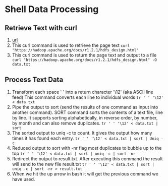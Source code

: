 # Shell Data Processing

## Retrieve Text with curl
1. [url](https://hadoop.apache.org/docs/r1.2.1/hdfs_design.html)
2. This curl command is used to retrieve the page text
``` curl "https://hadoop.apache.org/docs/r1.2.1/hdfs_design.html" ```
3. This curl command is used to return the page text and output to a file
``` curl "https://hadoop.apache.org/docs/r1.2.1/hdfs_design.html" -O data.txt```

## Process Text Data

1. Transform each space ' ' into a return character '\12' (aka ASCII line feed) This command converts each line to individual words
```tr ' ' '\12' < data.txt```
2. Pipe the output to sort (send the results of one command as input into another command). SORT command sorts the contents of a text file, line by line. It supports sorting alphabetically, in reverse order, by number, by month and can also remove duplicates.
```tr ' ' '\12' < data.txt | sort ```
3. The sorted output to uniq -c to count. It gives the output how many times it has found each entry.
``` tr ' ' '\12' < data.txt | sort | Uniq -c ```
4. Reduced output to sort with -nr flag 
most duplicates to bubble up to the top
``` tr ' ' '\12' < data.txt | sort | uniq -c | sort -nr ```
5. Redirect the output to result.txt. After executing this command the result will send to the new file result.txt
``` tr ' ' '\12' < data.txt | sort | uniq -c | sort -nr > result.txt ```
6. When we hit the up arrow in bash it will get the previous command we have used.
<!--7. -n means numeric-value (it compares according to string numeric value)
8. -r means reverse (it reverse the result of comparisons sort according to WORD:)
9. Only one dash used for single letter flag 
10. Two dashes are used for long flags which are used for descriptive options. -->
